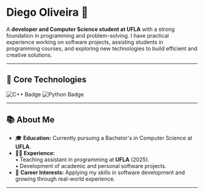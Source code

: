 # Diego Oliveira 👋

A **developer and Computer Science student at UFLA** with a strong foundation in programming and problem-solving. I have practical experience working on software projects, assisting students in programming courses, and exploring new technologies to build efficient and creative solutions.

---

## 🧠 Core Technologies

<p>
  <img src="https://img.shields.io/badge/C++-00599C?style=for-the-badge&logo=c%2B%2B&logoColor=white" alt="C++ Badge"/>
  <img src="https://img.shields.io/badge/Python-3776AB?style=for-the-badge&logo=python&logoColor=white" alt="Python Badge"/>
</p>

---

## 📚 About Me

- 🎓 **Education:** Currently pursuing a Bachelor's in Computer Science at **UFLA**.
- 🧑‍🏫 **Experience:**  
  • Teaching assistant in programming at **UFLA** (2025).  
  • Development of academic and personal software projects.
- 🚀 **Career Interests:** Applying my skills in software development and growing through real-world experience.

---
